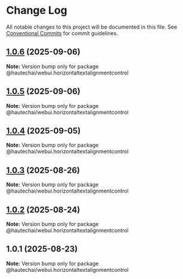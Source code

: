 # Change Log

All notable changes to this project will be documented in this file.
See [Conventional Commits](https://conventionalcommits.org) for commit guidelines.

## [1.0.6](https://github.com/HautechAI/webui/compare/@hautechai/webui.horizontaltextalignmentcontrol@1.0.5...@hautechai/webui.horizontaltextalignmentcontrol@1.0.6) (2025-09-06)

**Note:** Version bump only for package @hautechai/webui.horizontaltextalignmentcontrol

## [1.0.5](https://github.com/HautechAI/webui/compare/@hautechai/webui.horizontaltextalignmentcontrol@1.0.4...@hautechai/webui.horizontaltextalignmentcontrol@1.0.5) (2025-09-06)

**Note:** Version bump only for package @hautechai/webui.horizontaltextalignmentcontrol

## [1.0.4](https://github.com/HautechAI/webui/compare/@hautechai/webui.horizontaltextalignmentcontrol@1.0.3...@hautechai/webui.horizontaltextalignmentcontrol@1.0.4) (2025-09-05)

**Note:** Version bump only for package @hautechai/webui.horizontaltextalignmentcontrol

## [1.0.3](https://github.com/HautechAI/webui/compare/@hautechai/webui.horizontaltextalignmentcontrol@1.0.2...@hautechai/webui.horizontaltextalignmentcontrol@1.0.3) (2025-08-26)

**Note:** Version bump only for package @hautechai/webui.horizontaltextalignmentcontrol

## [1.0.2](https://github.com/HautechAI/webui/compare/@hautechai/webui.horizontaltextalignmentcontrol@1.0.1...@hautechai/webui.horizontaltextalignmentcontrol@1.0.2) (2025-08-24)

**Note:** Version bump only for package @hautechai/webui.horizontaltextalignmentcontrol

## 1.0.1 (2025-08-23)

**Note:** Version bump only for package @hautechai/webui.horizontaltextalignmentcontrol
